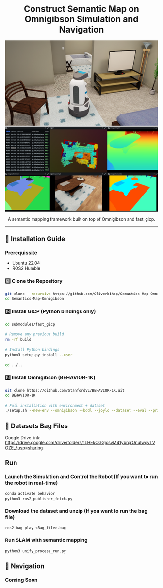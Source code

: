 <h1 align="center">Construct Semantic Map on Omnigibson Simulation and Navigation</h1>


<p align="center">
  <img src="https://raw.githubusercontent.com/Oliverbihop/Semantics-Map-Omnigibson/main/assets/Screenshot 2025-10-15 162153.png" alt="Robot" width="800"/>
  <img src="https://raw.githubusercontent.com/Oliverbihop/Semantics-Map-Omnigibson/main/assets/map_capture.png" alt="Project Banner" width="800"/>
</p>



<p align="center">
  A semantic mapping framework built on top of Omnigibson and fast_gicp.
</p>

---

## 🚀 Installation Guide

### Prerequissite
* Ubuntu 22.04
* ROS2 Humble
### 1️⃣ Clone the Repository

```bash
git clone --recursive https://github.com/Oliverbihop/Semantics-Map-Omnigibson.git
cd Semantics-Map-Omnigibson 
```
### 2️⃣ Install GICP (Python bindings only)
```bash
cd submodules/fast_gicp

# Remove any previous build
rm -rf build

# Install Python bindings
python3 setup.py install --user

cd ../..
```
### 3️⃣ Install Omnigibson (BEHAVIOR-1K)
```bash
git clone https://github.com/StanfordVL/BEHAVIOR-1K.git
cd BEHAVIOR-1K

# Full installation with environment + dataset
./setup.sh --new-env --omnigibson --bddl --joylo --dataset --eval --primitives
```
## 💾 Datasets Bag Files
Google Drive link: https://drive.google.com/drive/folders/1LHEkOGGjcsvM41ybrqrOnuIwgvTVOZE_?usp=sharing

## Run
### Launch the Simulation and Control the Robot (If you want to run the robot in real-time)
```bash
conda activate behavior
python3 ros2_publisher_fetch.py
```
### Download the dataset and unzip (If you want to run the bag file)
```bash
ros2 bag play <Bag_file>.bag
```
### Run SLAM with semantic mapping
```bash
python3 unify_process_run.py
```
## 🤖 Navigation 
### Coming Soon
